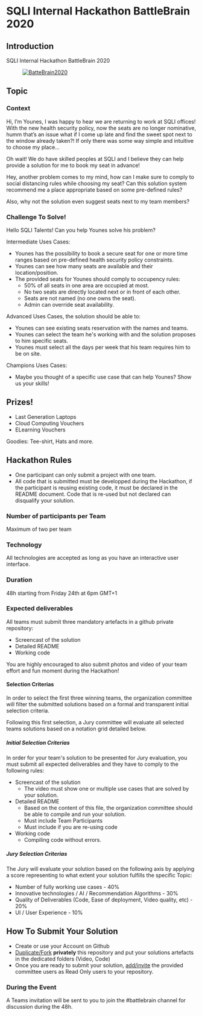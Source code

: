 # SQLI Internal Hackathon BattleBrain 2020

## Introduction

SQLI Internal Hackathon BattleBrain 2020

&nbsp; &nbsp; &nbsp; &nbsp; &nbsp; &nbsp;[![BatteBrain2020](https://github.com/SQLI-Morocco/battlebrain2020/raw/master/content/images/battlebrain2020ut.png)](https://www.youtube.com/watch?feature=player_embedded&v=j-m7fWnJSqY)&nbsp; &nbsp; &nbsp; &nbsp; &nbsp; &nbsp;

## Topic

### Context

Hi, I’m Younes, I was happy to hear we are returning to work at SQLI offices! With the new health security policy, now the seats are no longer nominative, humm that’s an issue what if I come up late and find the sweet spot next to the window already taken?! If only there was some way simple and intuitive to choose my place...

Oh wait! We do have skilled peoples at SQLI and I believe they can help provide a solution for me to book my seat in advance!

Hey, another problem comes to my mind, how can I make sure to comply to social distancing rules while choosing my seat? Can this solution system recommend me a place appropriate based on some pre-defined rules?

Also, why not the solution even suggest seats next to my team members?

### Challenge To Solve!

Hello SQLI Talents! Can you help Younes solve his problem?

Intermediate Uses Cases:

- Younes has the possibility to book a secure seat for one or more time ranges based on pre-defined health security policy constraints.
- Younes can see how many seats are available and their location/position.
- The provided seats for Younes should comply to occupency rules: 
  * 50% of all seats in one area are occupied at most.
  * No two seats are directly located next or in front of each other.
  * Seats are not named (no one owns the seat).
  * Admin can override seat availability.

Advanced Uses Cases, the solution should be able to:

- Younes can see existing seats reservation with the names and teams.
- Younes can select the team he's working with and the solution proposes to him specific seats.
- Younes must select all the days per week that his team requires him to be on site.

Champions Uses Cases:

- Maybe you thought of a specific use case that can help Younes? Show us your skills!

## Prizes!

- Last Generation Laptops
- Cloud Computing Vouchers
- ELearning Vouchers

Goodies: Tee-shirt, Hats and more.

## Hackathon Rules

* One participant can only submit a project with one team.
* All code that is submitted must be developped during the Hackathon, if the participant is reusing existing code, it must be declared in the README document. Code that is re-used but not declared can disqualify your solution.

### Number of participants per Team 

Maximum of two per team 

### Technology

All technologies are accepted as long as you have an interactive user interface.

### Duration

48h starting from Friday 24th at 6pm GMT+1

### Expected deliverables

All teams must submit three mandatory artefacts in a github private repository:
- Screencast of the solution
- Detailed README
- Working code
  
You are highly encouraged to also submit photos and video of your team effort and fun moment during the Hackathon!

#### Selection Criterias

In order to select the first three winning teams, the organization committee will filter the submitted solutions based on a formal and transparent initial selection criteria.

Following this first selection, a Jury committee will evaluate all selected teams solutions based on a notation grid detailed below.

##### Initial Selection Criterias

In order for your team's solution to be presented for Jury evaluation, you must submit all expected deliverables and they have to comply to the following rules:

- Screencast of the solution
  - The video must show one or multiple use cases that are solved by your solution. 
- Detailed README
  - Based on the content of this file, the organization committee should be able to compile and run your solution.
  - Must include Team Participants
  - Must include if you are re-using code 
- Working code
  - Compiling code without errors.

##### Jury Selection Criterias

The Jury will evaluate your solution based on the following axis by applying a score representing to what extent your solution fulfills the specific Topic:

- Number of fully working use cases - 40%
- Innovative technologies / AI / Recommendation Algorithms - 30%
- Quality of Deliverables (Code, Ease of deployment, Video quality, etc) - 20%
- UI / User Experience - 10%




## How To Submit Your Solution

- Create or use your Account on Github 
- [Duplicate/Fork](https://docs.github.com/en/github/creating-cloning-and-archiving-repositories/duplicating-a-repository) **privately** this repository and put your solutions artefacts in the dedicated folders (Video, Code)
- Once you are ready to submit your solution, [add/invite](https://docs.github.com/en/github/setting-up-and-managing-your-github-user-account/inviting-collaborators-to-a-personal-repository) the provided committee users as Read Only users to your repository. 

### During the Event

A Teams invitation will be sent to you to join the #battlebrain channel for discussion during the 48h.
